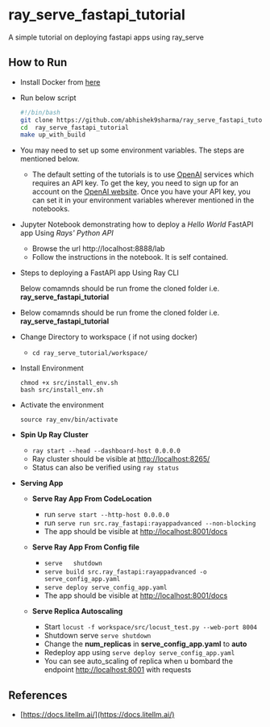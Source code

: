 # ray_serve_fastapi_tutorial
A simple tutorial on deploying fastapi apps using ray_serve


## How to Run
- Install Docker from [here](https://docs.docker.com/get-docker/)
- Run below script
    ```bash
    #!/bin/bash
    git clone https://github.com/abhishek9sharma/ray_serve_fastapi_tutorial.git
    cd  ray_serve_fastapi_tutorial
    make up_with_build 
    ```
-  You may need to set up some environment variables. The steps are mentioned below. 
    - The default setting of the tutorials is to use [OpenAI](https://openai.com/) services which requires an API key. To get the key, you need to sign up for an account on the [OpenAI website](https://openai.com/product). Once you have your API key, you can set it in your environment variables wherever mentioned in the notebooks.

- Jupyter Notebook demonstrating how to deploy a _Hello World_ FastAPI app Using _Rays' Python API_
    - Browse the url http://localhost:8888/lab
    - Follow the instructions in the notebook. It is self contained. 

- Steps to deploying a FastAPI app Using Ray CLI

    Below comamnds should be run frome the cloned folder i.e. __ray_serve_fastapi_tutorial__
- Below comamnds should be run frome the cloned folder i.e. __ray_serve_fastapi_tutorial__

- Change Directory to workspace ( if not using docker)
    -  ``` cd ray_serve_tutorial/workspace/ ```

-  Install Environment
    
    ```
    chmod +x src/install_env.sh
    bash src/install_env.sh
    ```

-  Activate the environment

    ```
    source ray_env/bin/activate
    ```

-  **Spin Up Ray Cluster**
    
    - ``` ray start --head --dashboard-host 0.0.0.0  ```
    - Ray cluster should be visible at [http://localhost:8265/](http://localhost:8265)
    - Status can also be verified using ``` ray status  ```

-  **Serving App**

    - __Serve Ray App From CodeLocation__
        - run ```serve start --http-host 0.0.0.0 ```
        - run ``` serve run src.ray_fastapi:rayappadvanced --non-blocking ```
        - The app should be visible at [http://localhost:8001/docs](http://localhost:8001/docs)
    

    - __Serve Ray App From Config file__
        - ```serve   shutdown``` 
        -  ```serve build src.ray_fastapi:rayappadvanced -o serve_config_app.yaml  ```
        -  ```serve deploy serve_config_app.yaml  ```
        - The app should be visible at [http://localhost:8001/docs](http://localhost:8001/docs)
    
    - __Serve Replica Autoscaling__
        - Start ```locust -f workspace/src/locust_test.py --web-port 8004```
        - Shutdown serve  ```serve shutdown ```
        - Change the __num_replicas__ in __serve_config_app.yaml__ to __auto__
        - Redeploy app using ```serve deploy serve_config_app.yaml  ```
        - You can see auto_scaling of replica when u bombard the endpoint [http://localhost:8001](http://localhost:8001/) with requests
    



## References

- [https://docs.litellm.ai/](https://docs.litellm.ai/)

